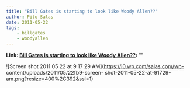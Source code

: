 ```yaml
---
title: "Bill Gates is starting to look like Woody Allen??"
author: Pito Salas
date: 2011-05-22
tags:
    - billgates
    - woodyallen
---
```


**Link: [Bill Gates is starting to look like Woody Allen??](None):** ""

![Screen shot 2011 05 22 at 9 17 29 AM](https://i0.wp.com/salas.com/wp-
content/uploads/2011/05/22fb9-screen-
shot-2011-05-22-at-91729-am.png?resize=400%2C392&ssl=1)


